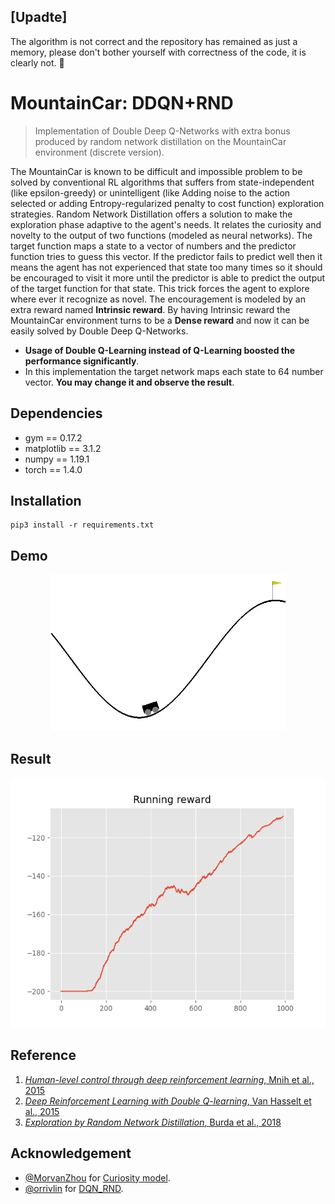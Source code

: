 ## [Upadte]
The algorithm is not correct and the repository has remained as just a memory, please don't bother yourself with correctness of the code, it is clearly not. 🙂

# MountainCar: DDQN+RND
> Implementation of Double Deep Q-Networks with extra bonus produced by random network distillation on the MountainCar environment (discrete version).  

The MountainCar is known to be difficult and impossible problem to be solved by conventional RL algorithms that suffers from state-independent (like epsilon-greedy) or unintelligent (like Adding noise to the action selected or adding Entropy-regularized penalty to cost function) exploration strategies. Random Network Distillation offers a solution to make the exploration phase adaptive to the agent's needs. It relates the curiosity and novelty to the output of two functions (modeled as neural networks). The target function maps a state to a vector of numbers and the predictor function tries to guess this vector. If the predictor fails to predict well then it means the agent has not experienced that state too many times so it should be encouraged to visit it more until the predictor is able to predict the output of the target function for that state. This trick forces the agent to explore where ever it recognize as novel. The encouragement is modeled by an extra reward named **Intrinsic reward**.
By having Intrinsic reward the MountainCar environment turns to be a **Dense reward** and now it can be easily solved by Double Deep Q-Networks.
- **Usage of Double Q-Learning instead of Q-Learning boosted the performance significantly**.  
- In this implementation the target network maps each state to 64 number vector. **You may change it and observe the result**. 


## Dependencies
- gym == 0.17.2
- matplotlib == 3.1.2
- numpy == 1.19.1
- torch == 1.4.0

## Installation
```shell
pip3 install -r requirements.txt
```

## Demo
<p align="center">
  <img src="https://github.com/alirezakazemipour/DDQN-Random-network-distillation/blob/master/demo/MountainCar.gif" height=250>
</p>  

## Result
<p align="center">
  <img src="https://github.com/alirezakazemipour/DDQN-Random-network-distillation/blob/master/Result/MountainCar.png" height=400>
</p>

## Reference
1. [_Human-level control through deep reinforcement learning_, Mnih et al., 2015](https://www.nature.com/articles/nature14236)  
2. [_Deep Reinforcement Learning with Double Q-learning_, Van Hasselt et al., 2015](https://arxiv.org/abs/1509.06461)  
3. [_Exploration by Random Network Distillation_, Burda et al., 2018](https://arxiv.org/abs/1810.12894)  

## Acknowledgement
- [@MorvanZhou](https://github.com/MorvanZhou) for [Curiosity model](https://github.com/MorvanZhou/Reinforcement-learning-with-tensorflow/tree/master/contents/Curiosity_Model).  
- [@orrivlin](https://github.com/orrivlin) for [DQN_RND](https://github.com/orrivlin/MountainCar_DQN_RND).  
